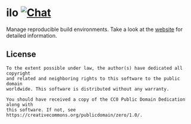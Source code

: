 <!--
SPDX-FileCopyrightText: The ilo Authors
SPDX-License-Identifier: 0BSD
 -->

# ilo [![Chat](https://img.shields.io/badge/matrix-%23talk.metio:matrix.org-brightgreen.svg?style=social&label=Matrix)](https://matrix.to/#/#talk.metio:matrix.org)

Manage reproducible build environments. Take a look at the [website](https://ilo.projects.metio.wtf/) for detailed information.

## License

```
To the extent possible under law, the author(s) have dedicated all copyright
and related and neighboring rights to this software to the public domain
worldwide. This software is distributed without any warranty.

You should have received a copy of the CC0 Public Domain Dedication along with
this software. If not, see https://creativecommons.org/publicdomain/zero/1.0/.
```
